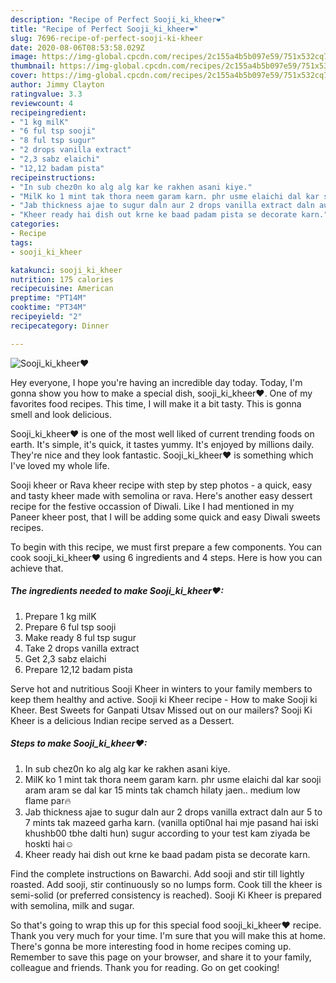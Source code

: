```yaml
---
description: "Recipe of Perfect Sooji_ki_kheer❤"
title: "Recipe of Perfect Sooji_ki_kheer❤"
slug: 7696-recipe-of-perfect-sooji-ki-kheer
date: 2020-08-06T08:53:58.029Z
image: https://img-global.cpcdn.com/recipes/2c155a4b5b097e59/751x532cq70/sooji_ki_kheer❤-recipe-main-photo.jpg
thumbnail: https://img-global.cpcdn.com/recipes/2c155a4b5b097e59/751x532cq70/sooji_ki_kheer❤-recipe-main-photo.jpg
cover: https://img-global.cpcdn.com/recipes/2c155a4b5b097e59/751x532cq70/sooji_ki_kheer❤-recipe-main-photo.jpg
author: Jimmy Clayton
ratingvalue: 3.3
reviewcount: 4
recipeingredient:
- "1 kg milK"
- "6 ful tsp sooji"
- "8 ful tsp sugur"
- "2 drops vanilla extract"
- "2,3 sabz elaichi"
- "12,12 badam pista"
recipeinstructions:
- "In sub chez0n ko alg alg kar ke rakhen asani kiye."
- "MilK ko 1 mint tak thora neem garam karn. phr usme elaichi dal kar sooji aram aram se dal kar 15 mints tak chamch hilaty jaen.. medium low flame par🔥"
- "Jab thickness ajae to sugur daln aur 2 drops vanilla extract daln aur 5 to 7 mints tak mazeed garha karn. (vanilla opti0nal hai mje pasand hai iski khushb00 tbhe dalti hun) sugur according to your test kam ziyada be hoskti hai☺"
- "Kheer ready hai dish out krne ke baad padam pista se decorate karn."
categories:
- Recipe
tags:
- sooji_ki_kheer

katakunci: sooji_ki_kheer 
nutrition: 175 calories
recipecuisine: American
preptime: "PT14M"
cooktime: "PT34M"
recipeyield: "2"
recipecategory: Dinner

---
```



![Sooji_ki_kheer❤](https://img-global.cpcdn.com/recipes/2c155a4b5b097e59/751x532cq70/sooji_ki_kheer❤-recipe-main-photo.jpg)

Hey everyone, I hope you're having an incredible day today. Today, I'm gonna show you how to make a special dish, sooji_ki_kheer❤. One of my favorites food recipes. This time, I will make it a bit tasty. This is gonna smell and look delicious.

Sooji_ki_kheer❤ is one of the most well liked of current trending foods on earth. It's simple, it's quick, it tastes yummy. It's enjoyed by millions daily. They're nice and they look fantastic. Sooji_ki_kheer❤ is something which I've loved my whole life.

Sooji kheer or Rava kheer recipe with step by step photos - a quick, easy and tasty kheer made with semolina or rava. Here&#39;s another easy dessert recipe for the festive occassion of Diwali. Like I had mentioned in my Paneer kheer post, that I will be adding some quick and easy Diwali sweets recipes.


To begin with this recipe, we must first prepare a few components. You can cook sooji_ki_kheer❤ using 6 ingredients and 4 steps. Here is how you can achieve that.

<!--inarticleads1-->

##### The ingredients needed to make Sooji_ki_kheer❤:

1. Prepare 1 kg milK
1. Prepare 6 ful tsp sooji
1. Make ready 8 ful tsp sugur
1. Take 2 drops vanilla extract
1. Get 2,3 sabz elaichi
1. Prepare 12,12 badam pista


Serve hot and nutritious Sooji Kheer in winters to your family members to keep them healthy and active. Sooji ki Kheer recipe - How to make Sooji ki Kheer. Best Sweets for Ganpati Utsav Missed out on our mailers? Sooji Ki Kheer is a delicious Indian recipe served as a Dessert. 

<!--inarticleads2-->

##### Steps to make Sooji_ki_kheer❤:

1. In sub chez0n ko alg alg kar ke rakhen asani kiye.
1. MilK ko 1 mint tak thora neem garam karn. phr usme elaichi dal kar sooji aram aram se dal kar 15 mints tak chamch hilaty jaen.. medium low flame par🔥
1. Jab thickness ajae to sugur daln aur 2 drops vanilla extract daln aur 5 to 7 mints tak mazeed garha karn. (vanilla opti0nal hai mje pasand hai iski khushb00 tbhe dalti hun) sugur according to your test kam ziyada be hoskti hai☺
1. Kheer ready hai dish out krne ke baad padam pista se decorate karn.


Find the complete instructions on Bawarchi. Add sooji and stir till lightly roasted. Add sooji, stir continuously so no lumps form. Cook till the kheer is semi-solid (or preferred consistency is reached). Sooji Ki Kheer is prepared with semolina, milk and sugar. 

So that's going to wrap this up for this special food sooji_ki_kheer❤ recipe. Thank you very much for your time. I'm sure that you will make this at home. There's gonna be more interesting food in home recipes coming up. Remember to save this page on your browser, and share it to your family, colleague and friends. Thank you for reading. Go on get cooking!
